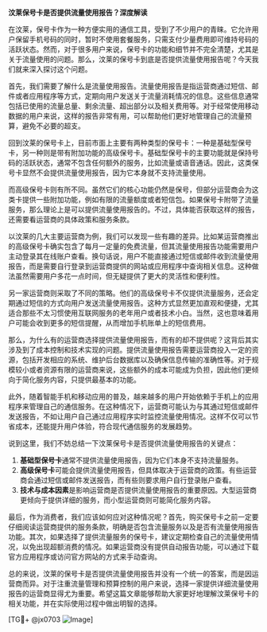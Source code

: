 **汶莱保号卡是否提供流量使用报告？深度解读**

在汶莱，保号卡作为一种方便实用的通信工具，受到了不少用户的青睐。它允许用户保留手机号码的同时，暂时不使用套餐服务，只需支付少量费用即可维持号码的活跃状态。然而，对于很多用户来说，保号卡的功能和细节并不完全清楚，尤其是关于流量使用的问题。那么，汶莱的保号卡到底是否提供流量使用报告呢？今天我们就来深入探讨这个问题。

首先，我们需要了解什么是流量使用报告。流量使用报告是指运营商通过短信、邮件或者应用程序等方式，定期向用户发送关于流量消耗情况的信息。这些信息通常包括已使用的流量总量、剩余流量、超出部分以及相关费用等。对于经常使用移动数据的用户来说，这样的报告非常有用，可以帮助他们更好地管理自己的流量预算，避免不必要的超支。

回到汶莱的保号卡上，目前市面上主要有两种类型的保号卡：一种是基础型保号卡，另一种则是带有附加功能的高级保号卡。基础型保号卡的主要功能就是保持号码的活跃状态，通常不包含任何额外的服务，比如流量或语音通话。因此，这类保号卡显然不会提供流量使用报告，因为它本身就不支持流量使用。

而高级保号卡则有所不同。虽然它们的核心功能仍然是保号，但部分运营商会为这类卡提供一些附加功能，例如有限的流量额度或者短信包。如果保号卡附带了流量服务，那么理论上是可以提供流量使用报告的。不过，具体能否获取这样的报告，还需要看运营商的具体政策和服务条款。

以汶莱的几大主要运营商为例，我们可以发现一些有趣的差异。比如某运营商推出的高级保号卡确实包含了每月一定量的免费流量，但其流量使用报告功能需要用户主动登录其在线账户查看。换句话说，用户不能直接通过短信或邮件收到流量使用报告，而是需要自行登录到运营商提供的网站或应用程序中查询相关信息。这种做法虽然需要用户多花一点时间，但无疑提供了更大的灵活性和便利性。

另一家运营商则采取了不同的策略。他们的高级保号卡不仅提供流量服务，还会定期通过短信的方式向用户发送流量使用报告。这种方式显然更加直观和便捷，尤其适合那些不太习惯使用互联网服务的老年用户或者技术小白。当然，这也意味着用户可能会收到更多的短信提醒，从而增加手机账单上的短信费用。

那么，为什么有的运营商选择提供流量使用报告，而有的却不提供呢？这背后其实涉及到了成本控制和技术实现的问题。提供流量使用报告需要运营商投入一定的资源，包括开发相应的系统、维护后台数据库以及确保信息传输的准确性等。对于规模较小或者资源有限的运营商来说，这些额外的成本可能成为负担，因此他们更倾向于简化服务内容，只提供最基本的功能。

此外，随着智能手机和移动应用的普及，越来越多的用户开始依赖于手机上的应用程序来管理自己的通信服务。在这种情况下，运营商可能认为与其通过短信或邮件发送报告，不如让用户自己通过应用程序实时监控流量使用情况。这样不仅可以节省成本，还能提升用户体验，符合现代通信服务的发展趋势。

说到这里，我们不妨总结一下汶莱保号卡是否提供流量使用报告的关键点：

1. **基础型保号卡**通常不提供流量使用报告，因为它们本身不支持流量服务。
2. **高级保号卡**可能会提供流量使用报告，但具体取决于运营商的政策。有些运营商会通过短信或邮件发送报告，而有些则要求用户自行登录账户查看。
3. **技术与成本因素**是影响运营商是否提供流量使用报告的重要原因。大型运营商更倾向于提供详细的服务，而小型运营商则可能简化服务内容。

最后，作为消费者，我们应该如何应对这种情况呢？首先，购买保号卡之前一定要仔细阅读运营商提供的服务条款，明确是否包含流量服务以及是否有流量使用报告功能。其次，如果选择了提供流量服务的保号卡，建议定期检查自己的流量使用情况，以免出现超额消费的情况。如果运营商没有提供自动报告功能，可以通过下载官方应用程序或访问官方网站的方式来手动查询。

总的来说，汶莱的保号卡是否提供流量使用报告并没有一个统一的答案，而是因运营商而异。对于注重流量管理和预算控制的用户来说，选择一家提供详细流量使用报告的运营商显得尤为重要。希望这篇文章能够帮助大家更好地理解汶莱保号卡的相关功能，并在实际使用过程中做出明智的选择。

[TG💪+ @jx0703 ![Image](https://github.com/user-attachments/assets/dbca1d08-cadb-493c-b0ec-ad6f7a83f270)]